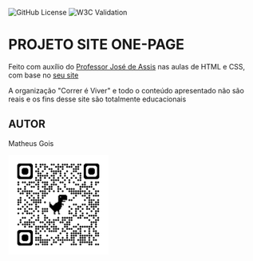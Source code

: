 ![GitHub License](https://img.shields.io/github/license/MatthewGois255/site)
![W3C Validation](https://img.shields.io/w3c-validation/default?targetUrl=https%3A%2F%2Fmatthewgois255.github.io%2Fsite%2F)

# PROJETO SITE ONE-PAGE
Feito com auxílio do <a href="https://github.com/professorjosedeassis">Professor José de Assis</a> nas aulas de HTML e CSS, com base no <a href="https://github.com/professorjosedeassis/html5css3">seu site</a>

A organização "Correr é Viver" e todo o conteúdo apresentado não são reais e os fins desse site são totalmente educacionais

## AUTOR
Matheus Gois

<img style="width: 200px;" src="img/qrcode.png" alt="qrcode">
